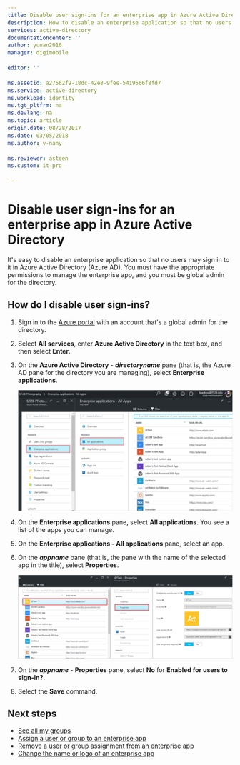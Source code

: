 ```yaml
---
title: Disable user sign-ins for an enterprise app in Azure Active Directory | Azure
description: How to disable an enterprise application so that no users may sign in to it in Azure Active Directory
services: active-directory
documentationcenter: ''
author: yunan2016
manager: digimobile

editor: ''

ms.assetid: a27562f9-18dc-42e8-9fee-5419566f8fd7
ms.service: active-directory
ms.workload: identity
ms.tgt_pltfrm: na
ms.devlang: na
ms.topic: article
origin.date: 08/28/2017
ms.date: 03/05/2018
ms.author: v-nany

ms.reviewer: asteen
ms.custom: it-pro

---
```

# Disable user sign-ins for an enterprise app in Azure Active Directory
It's easy to disable an enterprise application so that no users may sign in to it in Azure Active Directory (Azure AD). You must have the appropriate permissions to manage the enterprise app, and you must be global admin for the directory.

## How do I disable user sign-ins?
1. Sign in to the [Azure portal](https://portal.azure.cn) with an account that's a global admin for the directory.
2. Select **All services**, enter **Azure Active Directory** in the text box, and then select **Enter**.
3. On the **Azure Active Directory** -  ***directoryname*** pane (that is, the Azure AD pane for the directory you are managing), select **Enterprise applications**.

    ![Opening Enterprise apps](./media/active-directory-coreapps-disable-app-azure-portal/open-enterprise-apps.png)
4. On the **Enterprise applications** pane, select **All applications**. You see a list of the apps you can manage.
5. On the **Enterprise applications - All applications** pane, select an app.
6. On the ***appname*** pane (that is, the pane with the name of the selected app in the title), select **Properties**.

    ![Selecting the all applications command](./media/active-directory-coreapps-disable-app-azure-portal/select-app.png)
7. On the ***appname*** - **Properties** pane, select **No** for **Enabled for users to sign-in?**.
8. Select the **Save** command.

## Next steps
* [See all my groups](active-directory-groups-view-azure-portal.md)
* [Assign a user or group to an enterprise app](active-directory-coreapps-assign-user-azure-portal.md)
* [Remove a user or group assignment from an enterprise app](active-directory-coreapps-remove-assignment-azure-portal.md)
* [Change the name or logo of an enterprise app](active-directory-coreapps-change-app-logo-user-azure-portal.md)

